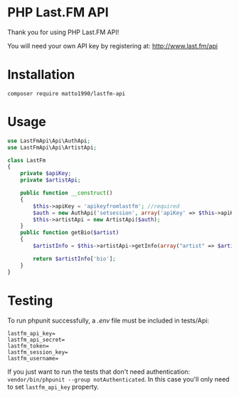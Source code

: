 PHP Last.FM API
===============
Thank you for using PHP Last.FM API!

You will need your own API key by registering at: http://www.last.fm/api

# Installation
`composer require matto1990/lastfm-api`

# Usage
```php
use LastFmApi\Api\AuthApi;
use LastFmApi\Api\ArtistApi;

class LastFm
{
    private $apiKey;
    private $artistApi;

    public function __construct()
    {
        $this->apiKey = 'apikeyfromlastfm'; //required
        $auth = new AuthApi('setsession', array('apiKey' => $this->apiKey));
        $this->artistApi = new ArtistApi($auth);
    }
    public function getBio($artist)
    {
        $artistInfo = $this->artistApi->getInfo(array("artist" => $artist));

        return $artistInfo['bio'];
    }	
}
``` 

# Testing

To run phpunit successfully, a _.env_ file must be included in tests/Api:
```properties
lastfm_api_key=
lastfm_api_secret=
lastfm_token=
lastfm_session_key=
lastfm_username=
```

If you just want to run the tests that don't need authentication: `vendor/bin/phpunit --group notAuthenticated`. In this case you'll only need to set `lastfm_api_key` property.